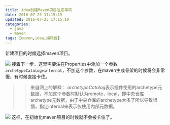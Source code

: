 ```yaml
---
title: idea创建Maven项目注意事项
date: 2016-07-23 17:15:19
updated: 2016-07-23 17:15:19
categories: 
  - java
  - maven
tags: [maven,idea,编辑器]
---
```

新建项目的时候选择maven项目。
<!-- more -->
![](http://ot87uvd34.bkt.clouddn.com/idea%E5%88%9B%E5%BB%BAMaven%E9%A1%B9%E7%9B%AE%E6%B3%A8%E6%84%8F%E4%BA%8B%E9%A1%B9/1.png)
接着下一步，这里需要注在Properties中添加一个参数`archetypeCatalog=internal`，不加这个参数，在maven生成骨架的时候将会非常慢，有时候直接卡住。
>>来自网上的解释：
>>*archetypeCatalog*表示插件使用的archetype元数据，不加这个参数时默认为remote，local，即中央仓库archetype元数据，由于中央仓库的archetype太多了所以导致很慢，指定internal来表示仅使用内部元数据。

![](http://ot87uvd34.bkt.clouddn.com/2.png)
这样，在初始化maven项目的时候就不会被卡住了。
